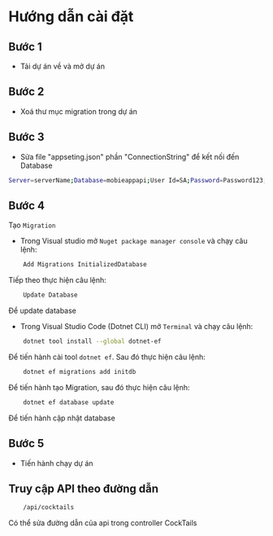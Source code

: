 # Hướng dẫn cài đặt

## Bước 1

- Tải dự án về và mở dự án

## Bước 2

- Xoá thư mục migration trong dự án

## Bước 3

- Sửa file "appseting.json" phần "ConnectionString" để kết nối đến Database

```bash
Server=serverName;Database=mobieappapi;User Id=SA;Password=Password123; TrustServerCertificate=true; Encrypt=true
```

## Bước 4

Tạo `Migration`

- Trong Visual studio mở `Nuget package manager console` và chạy câu lệnh:

```bash
    Add Migrations InitializedDatabase
```

Tiếp theo thực hiện câu lệnh:

```bash
    Update Database
```

Để update database

- Trong Visual Studio Code (Dotnet CLI) mở `Terminal` và chạy câu lệnh:

```bash
    dotnet tool install --global dotnet-ef
```

Để tiến hành cài tool `dotnet ef`. Sau đó thực hiện câu lệnh:

```bash
    dotnet ef migrations add initdb
```

Để tiến hành tạo Migration, sau đó thực hiện câu lệnh:

```bash
    dotnet ef database update
```

Để tiến hành cập nhật database

## Bước 5

- Tiến hành chạy dự án

## Truy cập API theo đường dẫn

```bash
    /api/cocktails
```

Có thể sửa đường dẫn của api trong controller CockTails
